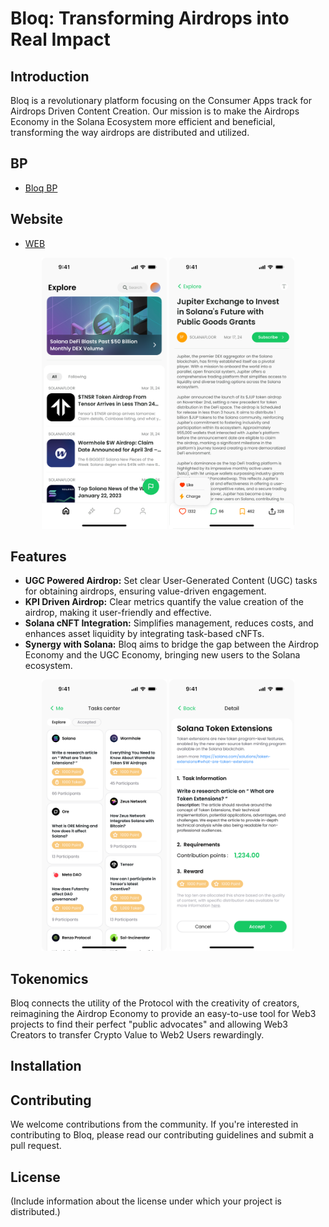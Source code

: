 # Bloq: Transforming Airdrops into Real Impact

## Introduction
Bloq is a revolutionary platform focusing on the Consumer Apps track for Airdrops Driven Content Creation. Our mission is to make the Airdrops Economy in the Solana Ecosystem more efficient and beneficial, transforming the way airdrops are distributed and utilized.

## BP
- [Bloq BP](https://docs.google.com/presentation/d/1CacsWzm-kQkM910ttsck_mtNhIbFEbn65kSjlD4jKcI/edit?usp=sharing)

## Website
- [WEB](http://www.blog.wiki)


<p align="center">
  <img src="Home.png" width="200" /> 
  <img src="artical.png" width="200" />
</p>

## Features
- **UGC Powered Airdrop:** Set clear User-Generated Content (UGC) tasks for obtaining airdrops, ensuring value-driven engagement.
- **KPI Driven Airdrop:** Clear metrics quantify the value creation of the airdrop, making it user-friendly and effective.
- **Solana cNFT Integration:** Simplifies management, reduces costs, and enhances asset liquidity by integrating task-based cNFTs.
- **Synergy with Solana:** Bloq aims to bridge the gap between the Airdrop Economy and the UGC Economy, bringing new users to the Solana ecosystem.

<p align="center">
  <img src="explore.png" width="200" /> 
  <img src="explore-1.png" width="200" />
</p>

## Tokenomics
Bloq connects the utility of the Protocol with the creativity of creators, reimagining the Airdrop Economy to provide an easy-to-use tool for Web3 projects to find their perfect "public advocates" and allowing Web3 Creators to transfer Crypto Value to Web2 Users rewardingly.

## Installation

## Contributing
We welcome contributions from the community. If you're interested in contributing to Bloq, please read our contributing guidelines and submit a pull request.


## License
(Include information about the license under which your project is distributed.)


